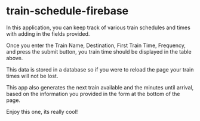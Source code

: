 # train-schedule-firebase

In this application, you can keep track of various train schedules and times with adding in the fields provided.

Once you enter the Train Name, Destination, First Train Time, Frequency, and press the submit button, you train time should be displayed in the table above.

This data is stored in a database so if you were to reload the page your train times will not be lost.

This app also generates the next train available and the minutes until arrival, based on the information you provided in the form at the bottom of the page.

Enjoy this one, its really cool!
